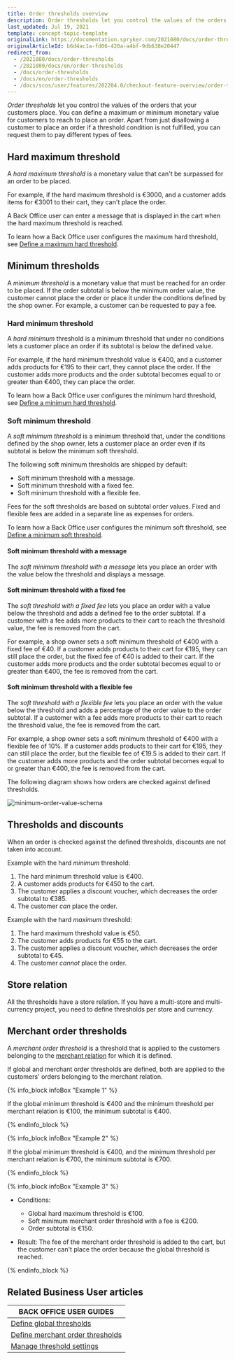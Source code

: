 ```yaml
---
title: Order thresholds overview
description: Order thresholds let you control the values of the orders that your customers place. You can define a maximum or minimum monetary value for customers to reach to place an order.
last_updated: Jul 19, 2021
template: concept-topic-template
originalLink: https://documentation.spryker.com/2021080/docs/order-thresholds
originalArticleId: b6d4ac1a-fd06-420a-a4bf-9db638e20447
redirect_from:
  - /2021080/docs/order-thresholds
  - /2021080/docs/en/order-thresholds
  - /docs/order-thresholds
  - /docs/en/order-thresholds
  - /docs/scos/user/features/202204.0/checkout-feature-overview/order-thresholds-overview.html
---
```


*Order thresholds* let you control the values of the orders that your customers place. You can define a maximum or minimum monetary value for customers to reach to place an order. Apart from just disallowing a customer to place an order if a threshold condition is not fulfilled, you can request them to pay different types of fees.


## Hard maximum threshold
A *hard maximum threshold* is a monetary value that can't be surpassed for an order to be placed.

For example, if the hard maximum threshold is €3000, and a customer adds items for €3001 to their cart, they can't place the order.

A Back Office user can enter a message that is displayed in the cart when the hard maximum threshold is reached.

To learn how a Back Office user configures the maximum hard threshold, see [Define a maximum hard threshold](/docs/scos/user/back-office-user-guides/{{site.version}}/administration/define-global-thresholds.html#define-a-maximum-hard-threshold).


## Minimum thresholds
A *minimum threshold* is a monetary value that must be reached for an order to be placed. If the order subtotal is below the minimum order value, the customer cannot place the order or place it under the conditions defined by the shop owner. For example, a customer can be requested to pay a fee.


### Hard minimum threshold
A *hard minimum* threshold is a minimum threshold that under no conditions lets a customer place an order if its subtotal is below the defined value.

For example, if the hard minimum threshold value is €400, and a customer adds products for €195 to their cart, they cannot place the order. If the customer adds more products and the order subtotal becomes equal to or greater than €400, they can place the order.

To learn how a Back Office user configures the minimum hard threshold, see [Define a minimum hard threshold](/docs/scos/user/back-office-user-guides/{{site.version}}/administration/define-global-thresholds.html#define-a-minimum-hard-threshold).


### Soft minimum threshold
A *soft minimum threshold* is a minimum threshold that, under the conditions defined by the shop owner, lets a customer place an order even if its subtotal is below the minimum soft threshold.

The following soft minimum thresholds are shipped by default:

* Soft minimum threshold with a message.
* Soft minimum threshold with a fixed fee.
* Soft minimum threshold with a flexible fee.

Fees for the soft thresholds are based on subtotal order values. Fixed and flexible fees are added in a separate line as expenses for orders.

To learn how a Back Office user configures the minimum soft threshold, see [Define a minimum soft threshold](/docs/scos/user/back-office-user-guides/{{site.version}}/administration/define-global-thresholds.html#define-a-minimum-soft-threshold).


#### Soft minimum threshold with a message
The *soft minimum threshold with a message* lets you place an order with the value below the threshold and displays a message.


#### Soft minimum threshold with a fixed fee
The *soft threshold with a fixed fee* lets you place an order with a value below the threshold and adds a defined fee to the order subtotal. If a customer with a fee adds more products to their cart to reach the threshold value, the fee is removed from the cart.

For example, a shop owner sets a soft minimum threshold of €400 with a fixed fee of €40. If a customer adds products to their cart for €195, they can still place the order, but the fixed fee of €40 is added to their cart. If the customer adds more products and the order subtotal becomes equal to or greater than €400, the fee is removed from the cart.


#### Soft minimum threshold with a flexible fee
The *soft threshold with a flexible fee* lets you place an order with the value below the threshold and adds a percentage of the order value to the order subtotal. If a customer with a fee adds more products to their cart to reach the threshold value, the fee is removed from the cart.

For example, a shop owner sets a soft minimum threshold of €400 with a flexible fee of 10%. If a customer adds products to their cart for €195, they can still place the order, but the flexible fee of €19.5 is added to their cart. If the customer adds more products and the order subtotal becomes equal to or greater than €400, the fee is removed from the cart.


The following diagram shows how orders are checked against defined thresholds.

![minimum-order-value-schema](https://spryker.s3.eu-central-1.amazonaws.com/docs/Features/Shopping+Cart/Order+Thresholds/minimum-order-value-schema.jpg)

## Thresholds and discounts
When an order is checked against the defined thresholds, discounts are not taken into account.

Example with the hard *minimum* threshold:

1. The hard minimum threshold value is €400.
2. A customer adds products for €450 to the cart.
3. The customer applies a discount voucher, which decreases the order subtotal to €385.
4. The customer *can* place the order.

Example with the hard *maximum* threshold:

1. The hard maximum threshold value is €50.
2. The customer adds products for €55 to the cart.
3. The customer applies a discount voucher, which decreases the order subtotal to €45.
4. The customer *cannot* place the order.


## Store relation
All the thresholds have a store relation. If you have a multi-store and multi-currency project, you need to define thresholds per store and currency.


## Merchant order thresholds
A *merchant order threshold* is a threshold that is applied to the customers belonging to the [merchant relation](/docs/scos/user/features/{{site.version}}/merchant-b2b-contracts-feature-overview.html) for which it is defined.   

If global and merchant order thresholds are defined, both are applied to the customers' orders belonging to the merchant relation.

{% info_block infoBox "Example 1" %}

If the global minimum threshold is €400 and the minimum threshold per merchant relation is €100, the minimum subtotal is €400.

{% endinfo_block %}

{% info_block infoBox "Example 2" %}

If the global minimum threshold is €400, and the minimum threshold per merchant relation is €700, the minimum subtotal is €700.

{% endinfo_block %}

{% info_block infoBox "Example 3" %}


* Conditions:
    * Global hard maximum threshold is €100.
    * Soft minimum merchant order threshold with a fee is €200.
    * Order subtotal is €150.

* Result: The fee of the merchant order threshold is added to the cart, but the customer can't place the order because the global threshold is reached.

{% endinfo_block %}

## Related Business User articles

|BACK OFFICE USER GUIDES|
|---|
| [Define global thresholds](/docs/scos/user/back-office-user-guides/{{site.version}}/administration/define-global-thresholds.html) |
| [Define merchant order thresholds](/docs/scos/user/back-office-user-guides/{{site.version}}/administration/define-merchant-order-thresholds.html) |
| [Manage threshold settings](/docs/scos/user/back-office-user-guides/{{site.version}}/administration/manage-threshold-settings.html) |
